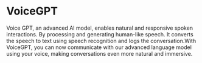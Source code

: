 # VoiceGPT
Voice GPT, an advanced AI model, enables natural and responsive spoken interactions. By processing and generating human-like speech. It converts the speech to text using speech recognition and logs the conversation.With VoiceGPT, you can now communicate with our advanced language model using your voice, making conversations even more natural and immersive.


